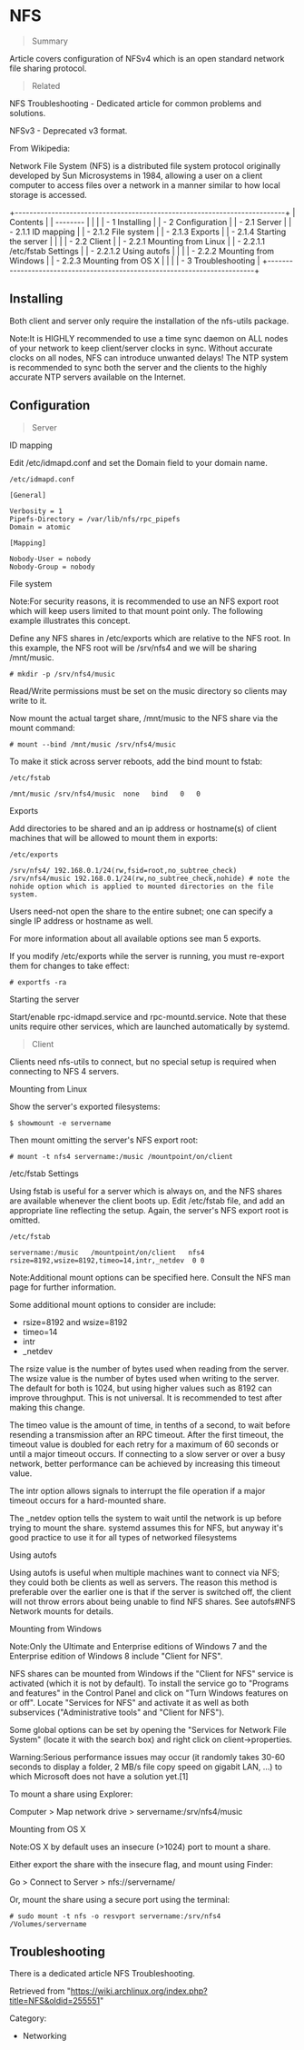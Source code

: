 NFS
===

> Summary

Article covers configuration of NFSv4 which is an open standard network
file sharing protocol.

> Related

NFS Troubleshooting - Dedicated article for common problems and
solutions.

NFSv3 - Deprecated v3 format.

From Wikipedia:

Network File System (NFS) is a distributed file system protocol
originally developed by Sun Microsystems in 1984, allowing a user on a
client computer to access files over a network in a manner similar to
how local storage is accessed.

+--------------------------------------------------------------------------+
| Contents                                                                 |
| --------                                                                 |
|                                                                          |
| -   1 Installing                                                         |
| -   2 Configuration                                                      |
|     -   2.1 Server                                                       |
|         -   2.1.1 ID mapping                                             |
|         -   2.1.2 File system                                            |
|         -   2.1.3 Exports                                                |
|         -   2.1.4 Starting the server                                    |
|                                                                          |
|     -   2.2 Client                                                       |
|         -   2.2.1 Mounting from Linux                                    |
|             -   2.2.1.1 /etc/fstab Settings                              |
|             -   2.2.1.2 Using autofs                                     |
|                                                                          |
|         -   2.2.2 Mounting from Windows                                  |
|         -   2.2.3 Mounting from OS X                                     |
|                                                                          |
| -   3 Troubleshooting                                                    |
+--------------------------------------------------------------------------+

Installing
----------

Both client and server only require the installation of the nfs-utils
package.

Note:It is HIGHLY recommended to use a time sync daemon on ALL nodes of
your network to keep client/server clocks in sync. Without accurate
clocks on all nodes, NFS can introduce unwanted delays! The NTP system
is recommended to sync both the server and the clients to the highly
accurate NTP servers available on the Internet.

Configuration
-------------

> Server

ID mapping

Edit /etc/idmapd.conf and set the Domain field to your domain name.

    /etc/idmapd.conf

    [General]
     
    Verbosity = 1
    Pipefs-Directory = /var/lib/nfs/rpc_pipefs
    Domain = atomic

    [Mapping]

    Nobody-User = nobody
    Nobody-Group = nobody

File system

Note:For security reasons, it is recommended to use an NFS export root
which will keep users limited to that mount point only. The following
example illustrates this concept.

Define any NFS shares in /etc/exports which are relative to the NFS
root. In this example, the NFS root will be /srv/nfs4 and we will be
sharing /mnt/music.

    # mkdir -p /srv/nfs4/music

Read/Write permissions must be set on the music directory so clients may
write to it.

Now mount the actual target share, /mnt/music to the NFS share via the
mount command:

    # mount --bind /mnt/music /srv/nfs4/music

To make it stick across server reboots, add the bind mount to fstab:

    /etc/fstab

    /mnt/music /srv/nfs4/music  none   bind   0   0

Exports

Add directories to be shared and an ip address or hostname(s) of client
machines that will be allowed to mount them in exports:

    /etc/exports

    /srv/nfs4/ 192.168.0.1/24(rw,fsid=root,no_subtree_check)
    /srv/nfs4/music 192.168.0.1/24(rw,no_subtree_check,nohide) # note the nohide option which is applied to mounted directories on the file system.

Users need-not open the share to the entire subnet; one can specify a
single IP address or hostname as well.

For more information about all available options see man 5 exports.

If you modify /etc/exports while the server is running, you must
re-export them for changes to take effect:

    # exportfs -ra

Starting the server

Start/enable rpc-idmapd.service and rpc-mountd.service. Note that these
units require other services, which are launched automatically by
systemd.

> Client

Clients need nfs-utils to connect, but no special setup is required when
connecting to NFS 4 servers.

Mounting from Linux

Show the server's exported filesystems:

    $ showmount -e servername

Then mount omitting the server's NFS export root:

    # mount -t nfs4 servername:/music /mountpoint/on/client

/etc/fstab Settings

Using fstab is useful for a server which is always on, and the NFS
shares are available whenever the client boots up. Edit /etc/fstab file,
and add an appropriate line reflecting the setup. Again, the server's
NFS export root is omitted.

    /etc/fstab

    servername:/music   /mountpoint/on/client   nfs4   rsize=8192,wsize=8192,timeo=14,intr,_netdev	0 0

Note:Additional mount options can be specified here. Consult the NFS man
page for further information.

Some additional mount options to consider are include:

-   rsize=8192 and wsize=8192
-   timeo=14
-   intr
-   _netdev

The rsize value is the number of bytes used when reading from the
server. The wsize value is the number of bytes used when writing to the
server. The default for both is 1024, but using higher values such as
8192 can improve throughput. This is not universal. It is recommended to
test after making this change.

The timeo value is the amount of time, in tenths of a second, to wait
before resending a transmission after an RPC timeout. After the first
timeout, the timeout value is doubled for each retry for a maximum of 60
seconds or until a major timeout occurs. If connecting to a slow server
or over a busy network, better performance can be achieved by increasing
this timeout value.

The intr option allows signals to interrupt the file operation if a
major timeout occurs for a hard-mounted share.

The _netdev option tells the system to wait until the network is up
before trying to mount the share. systemd assumes this for NFS, but
anyway it's good practice to use it for all types of networked
filesystems

Using autofs

Using autofs is useful when multiple machines want to connect via NFS;
they could both be clients as well as servers. The reason this method is
preferable over the earlier one is that if the server is switched off,
the client will not throw errors about being unable to find NFS shares.
See autofs#NFS Network mounts for details.

Mounting from Windows

Note:Only the Ultimate and Enterprise editions of Windows 7 and the
Enterprise edition of Windows 8 include "Client for NFS".

NFS shares can be mounted from Windows if the "Client for NFS" service
is activated (which it is not by default). To install the service go to
"Programs and features" in the Control Panel and click on "Turn Windows
features on or off". Locate "Services for NFS" and activate it as well
as both subservices ("Administrative tools" and "Client for NFS").

Some global options can be set by opening the "Services for Network File
System" (locate it with the search box) and right click on
client->properties.

Warning:Serious performance issues may occur (it randomly takes 30-60
seconds to display a folder, 2 MB/s file copy speed on gigabit LAN, ...)
to which Microsoft does not have a solution yet.[1]

To mount a share using Explorer:

Computer > Map network drive > servername:/srv/nfs4/music

Mounting from OS X

Note:OS X by default uses an insecure (>1024) port to mount a share.

Either export the share with the insecure flag, and mount using Finder:

Go > Connect to Server > nfs://servername/

Or, mount the share using a secure port using the terminal:

    # sudo mount -t nfs -o resvport servername:/srv/nfs4 /Volumes/servername

Troubleshooting
---------------

There is a dedicated article NFS Troubleshooting.

Retrieved from
"https://wiki.archlinux.org/index.php?title=NFS&oldid=255551"

Category:

-   Networking
